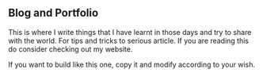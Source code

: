 ## Blog and Portfolio

This is where I write things that I have learnt in those days and try to share with the world. For tips and tricks to serious article. If you are reading this do consider checking out my website.

If you want to build like this one, copy it and modify according to your wish.